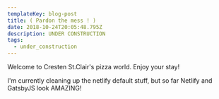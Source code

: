 ```yaml
---
templateKey: blog-post
title: ( Pardon the mess ! )
date: 2018-10-24T20:05:48.795Z
description: UNDER CONSTRUCTION
tags:
  - under_construction
---
```

Welcome to Cresten St.Clair's pizza world. Enjoy your stay!



I'm currently cleaning up the netlify default stuff, but so far Netlify and GatsbyJS look AMAZING!
